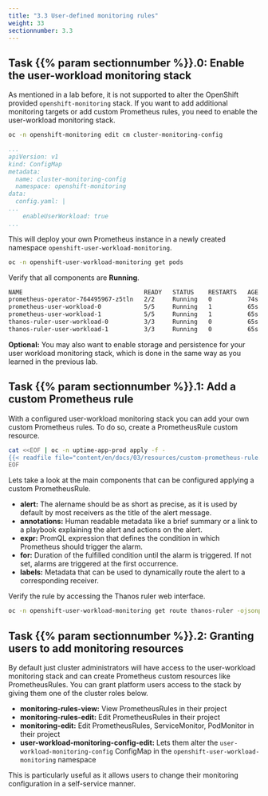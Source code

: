 ```yaml
---
title: "3.3 User-defined monitoring rules"
weight: 33
sectionnumber: 3.3
---
```


## Task {{% param sectionnumber %}}.0: Enable the user-workload monitoring stack

As mentioned in a lab before, it is not supported to alter the OpenShift provided `openshift-monitoring` stack. If you want to add additional monitoring targets or add custom Prometheus rules, you need to enable the user-workload monitoring stack.

```bash
oc -n openshift-monitoring edit cm cluster-monitoring-config
```

```yaml
...
apiVersion: v1
kind: ConfigMap
metadata:
  name: cluster-monitoring-config
  namespace: openshift-monitoring
data:
  config.yaml: |
...
    enableUserWorkload: true
...
```

This will deploy your own Prometheus instance in a newly created namespace `openshift-user-workload-monitoring`.

```bash
oc -n openshift-user-workload-monitoring get pods
```

Verify that all components are **Running**.

```bash
NAME                                  READY   STATUS    RESTARTS   AGE
prometheus-operator-764495967-z5tln   2/2     Running   0          74s
prometheus-user-workload-0            5/5     Running   1          65s
prometheus-user-workload-1            5/5     Running   1          65s
thanos-ruler-user-workload-0          3/3     Running   0          65s
thanos-ruler-user-workload-1          3/3     Running   0          65s
```

**Optional:** You may also want to enable storage and persistence for your user workload monitoring stack, which is done in the same way as you learned in the previous lab.


## Task {{% param sectionnumber %}}.1: Add a custom Prometheus rule

With a configured user-workload monitoring stack you can add your own custom Prometheus rules. To do so, create a PrometheusRule custom resource.

```bash
cat <<EOF | oc -n uptime-app-prod apply -f -
{{< readfile file="content/en/docs/03/resources/custom-prometheus-rule.yaml" >}}
EOF
```

Lets take a look at the main components that can be configured applying a custom PrometheusRule.

* **alert:** The alername should be as short as precise, as it is used by default by most receivers as the title of the alert message.
* **annotations:** Human readable metadata like a brief summary or a link to a playbook explaining the alert and actions on the alert.
* **expr:** PromQL expression that defines the condition in which Prometheus should trigger the alarm.
* **for:** Duration of the fulfilled condition until the alarm is triggered. If not set, alarms are triggered at the first occurrence.
* **labels:** Metadata that can be used to dynamically route the alert to a corresponding receiver.

Verify the rule by accessing the Thanos ruler web interface.

```bash
oc -n openshift-user-workload-monitoring get route thanos-ruler -ojsonpath='{"https://"}{.spec.host}{"/alerts"}{"\n"}'
```


## Task {{% param sectionnumber %}}.2: Granting users to add monitoring resources

By default just cluster administrators will have access to the user-workload monitoring stack and can create Prometheus custom resources like PrometheusRules. You can grant platform users access to the stack by giving them one of the cluster roles below.

* **monitoring-rules-view:** View PrometheusRules in their project
* **monitoring-rules-edit:** Edit PrometheusRules in their project
* **monitoring-edit:** Edit PrometheusRules, ServiceMonitor, PodMonitor in their project
* **user-workload-monitoring-config-edit:** Lets them alter the `user-workload-monitoring-config` ConfigMap in the `openshift-user-workload-monitoring` namespace

This is particularly useful as it allows users to change their monitoring configuration in a self-service manner.
